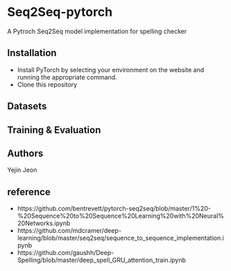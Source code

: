 # Seq2Seq-pytorch
A Pytroch Seq2Seq model implementation for spelling checker

<h2>Installation</h2>
<ul>
  <li>Install PyTorch by selecting your environment on the website and running the appropriate command.
  <li>Clone this repository
</ul>

<h2>Datasets</h2>

<h2>Training & Evaluation</h2>

<h2>Authors</h2>
Yejin Jeon

<h2>reference</h2>
<ul>
  <li>https://github.com/bentrevett/pytorch-seq2seq/blob/master/1%20-%20Sequence%20to%20Sequence%20Learning%20with%20Neural%20Networks.ipynb
  <li>https://github.com/mdcramer/deep-learning/blob/master/seq2seq/sequence_to_sequence_implementation.ipynb
  <li>https://github.com/gaushh/Deep-Spelling/blob/master/deep_spell_GRU_attention_train.ipynb
</ul>
